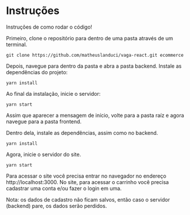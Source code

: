 # Instruções
Instruções de como rodar o código!

Primeiro, clone o repositório para dentro de uma pasta através de um terminal.

```
git clone https://github.com/matheuslanduci/vaga-react.git ecommerce
```

Depois, navegue para dentro da pasta e abra a pasta backend. Instale as dependências do projeto:

```
yarn install 
```

Ao final da instalação, inicie o servidor:

```
yarn start
```

Assim que aparecer a mensagem de início, volte para a pasta raíz e agora navegue para a pasta frontend.

Dentro dela, instale as dependências, assim como no backend.

```
yarn install
```

Agora, inicie o servidor do site.

```
yarn start
```

Para acessar o site você precisa entrar no navegador no endereço http://localhost:3000.
No site, para acessar o carrinho você precisa cadastrar uma conta e/ou fazer o login em uma.

Nota: os dados de cadastro não ficam salvos, então caso o servidor (backend) pare, os dados serão perdidos.